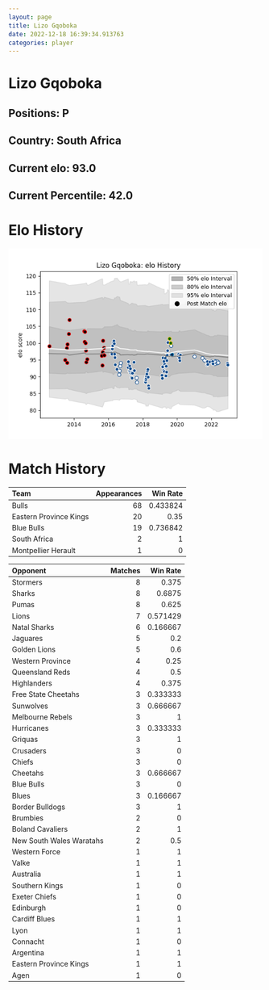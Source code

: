 ```yaml
---  
layout: page  
title: Lizo Gqoboka  
date: 2022-12-18 16:39:34.913763  
categories: player  
---
```

# Lizo Gqoboka

## Positions: P

## Country: South Africa

## Current elo: 93.0

## Current Percentile: 42.0

# Elo History


![elo history](history_LizoGqoboka.png)
# Match History


| Team                   |   Appearances |   Win Rate |
|:-----------------------|--------------:|-----------:|
| Bulls                  |            68 |   0.433824 |
| Eastern Province Kings |            20 |   0.35     |
| Blue Bulls             |            19 |   0.736842 |
| South Africa           |             2 |   1        |
| Montpellier Herault    |             1 |   0        |

| Opponent                 |   Matches |   Win Rate |
|:-------------------------|----------:|-----------:|
| Stormers                 |         8 |   0.375    |
| Sharks                   |         8 |   0.6875   |
| Pumas                    |         8 |   0.625    |
| Lions                    |         7 |   0.571429 |
| Natal Sharks             |         6 |   0.166667 |
| Jaguares                 |         5 |   0.2      |
| Golden Lions             |         5 |   0.6      |
| Western Province         |         4 |   0.25     |
| Queensland Reds          |         4 |   0.5      |
| Highlanders              |         4 |   0.375    |
| Free State Cheetahs      |         3 |   0.333333 |
| Sunwolves                |         3 |   0.666667 |
| Melbourne Rebels         |         3 |   1        |
| Hurricanes               |         3 |   0.333333 |
| Griquas                  |         3 |   1        |
| Crusaders                |         3 |   0        |
| Chiefs                   |         3 |   0        |
| Cheetahs                 |         3 |   0.666667 |
| Blue Bulls               |         3 |   0        |
| Blues                    |         3 |   0.166667 |
| Border Bulldogs          |         3 |   1        |
| Brumbies                 |         2 |   0        |
| Boland Cavaliers         |         2 |   1        |
| New South Wales Waratahs |         2 |   0.5      |
| Western Force            |         1 |   1        |
| Valke                    |         1 |   1        |
| Australia                |         1 |   1        |
| Southern Kings           |         1 |   0        |
| Exeter Chiefs            |         1 |   0        |
| Edinburgh                |         1 |   0        |
| Cardiff Blues            |         1 |   1        |
| Lyon                     |         1 |   1        |
| Connacht                 |         1 |   0        |
| Argentina                |         1 |   1        |
| Eastern Province Kings   |         1 |   1        |
| Agen                     |         1 |   0        |